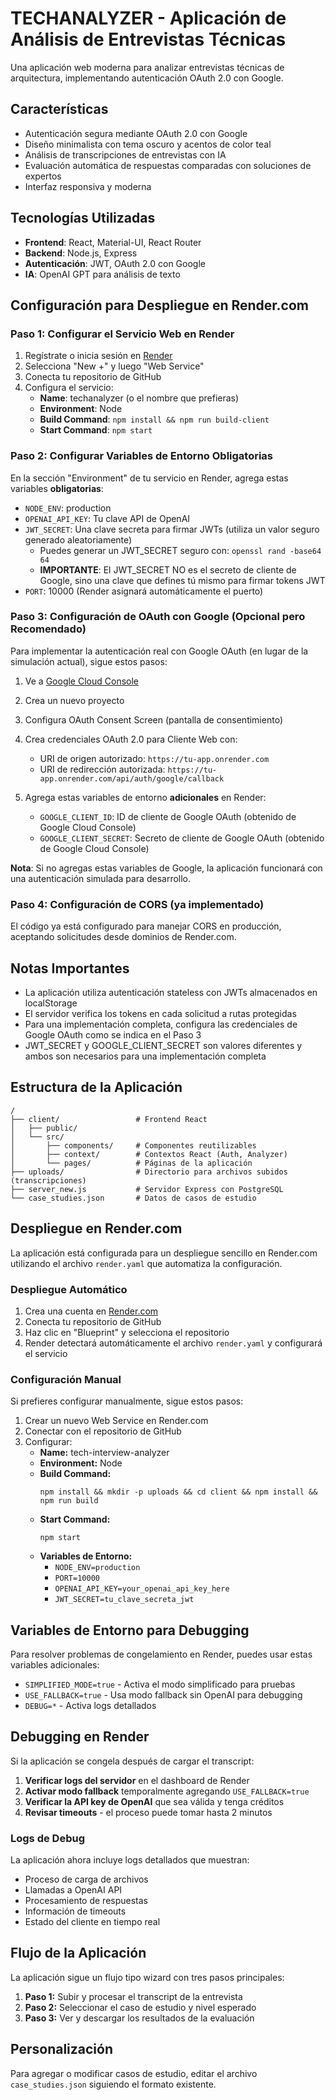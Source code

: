 # TECHANALYZER - Aplicación de Análisis de Entrevistas Técnicas

Una aplicación web moderna para analizar entrevistas técnicas de arquitectura, implementando autenticación OAuth 2.0 con Google.

## Características

- Autenticación segura mediante OAuth 2.0 con Google
- Diseño minimalista con tema oscuro y acentos de color teal
- Análisis de transcripciones de entrevistas con IA
- Evaluación automática de respuestas comparadas con soluciones de expertos
- Interfaz responsiva y moderna

## Tecnologías Utilizadas

- **Frontend**: React, Material-UI, React Router
- **Backend**: Node.js, Express
- **Autenticación**: JWT, OAuth 2.0 con Google
- **IA**: OpenAI GPT para análisis de texto



## Configuración para Despliegue en Render.com

### Paso 1: Configurar el Servicio Web en Render

1. Regístrate o inicia sesión en [Render](https://render.com)
2. Selecciona "New +" y luego "Web Service"
3. Conecta tu repositorio de GitHub
4. Configura el servicio:
   - **Name**: techanalyzer (o el nombre que prefieras)
   - **Environment**: Node
   - **Build Command**: `npm install && npm run build-client`
   - **Start Command**: `npm start`

### Paso 2: Configurar Variables de Entorno Obligatorias

En la sección "Environment" de tu servicio en Render, agrega estas variables **obligatorias**:

- `NODE_ENV`: production
- `OPENAI_API_KEY`: Tu clave API de OpenAI
- `JWT_SECRET`: Una clave secreta para firmar JWTs (utiliza un valor seguro generado aleatoriamente)
  - Puedes generar un JWT_SECRET seguro con: `openssl rand -base64 64`
  - **IMPORTANTE**: El JWT_SECRET NO es el secreto de cliente de Google, sino una clave que defines tú mismo para firmar tokens JWT
- `PORT`: 10000 (Render asignará automáticamente el puerto)

### Paso 3: Configuración de OAuth con Google (Opcional pero Recomendado)

Para implementar la autenticación real con Google OAuth (en lugar de la simulación actual), sigue estos pasos:

1. Ve a [Google Cloud Console](https://console.cloud.google.com/)
2. Crea un nuevo proyecto
3. Configura OAuth Consent Screen (pantalla de consentimiento)
4. Crea credenciales OAuth 2.0 para Cliente Web con:
   - URI de origen autorizado: `https://tu-app.onrender.com`
   - URI de redirección autorizada: `https://tu-app.onrender.com/api/auth/google/callback`

5. Agrega estas variables de entorno **adicionales** en Render:
   - `GOOGLE_CLIENT_ID`: ID de cliente de Google OAuth (obtenido de Google Cloud Console)
   - `GOOGLE_CLIENT_SECRET`: Secreto de cliente de Google OAuth (obtenido de Google Cloud Console)

**Nota**: Si no agregas estas variables de Google, la aplicación funcionará con una autenticación simulada para desarrollo.

### Paso 4: Configuración de CORS (ya implementado)

El código ya está configurado para manejar CORS en producción, aceptando solicitudes desde dominios de Render.com.

## Notas Importantes

- La aplicación utiliza autenticación stateless con JWTs almacenados en localStorage
- El servidor verifica los tokens en cada solicitud a rutas protegidas
- Para una implementación completa, configura las credenciales de Google OAuth como se indica en el Paso 3
- JWT_SECRET y GOOGLE_CLIENT_SECRET son valores diferentes y ambos son necesarios para una implementación completa

## Estructura de la Aplicación

```
/
├── client/                 # Frontend React
│   ├── public/
│   └── src/
│       ├── components/     # Componentes reutilizables
│       ├── context/        # Contextos React (Auth, Analyzer)
│       └── pages/          # Páginas de la aplicación
├── uploads/                # Directorio para archivos subidos (transcripciones)
├── server_new.js           # Servidor Express con PostgreSQL
└── case_studies.json       # Datos de casos de estudio
```



## Despliegue en Render.com

La aplicación está configurada para un despliegue sencillo en Render.com utilizando el archivo `render.yaml` que automatiza la configuración.

### Despliegue Automático

1. Crea una cuenta en [Render.com](https://render.com)
2. Conecta tu repositorio de GitHub
3. Haz clic en "Blueprint" y selecciona el repositorio
4. Render detectará automáticamente el archivo `render.yaml` y configurará el servicio

### Configuración Manual

Si prefieres configurar manualmente, sigue estos pasos:

1. Crear un nuevo Web Service en Render.com
2. Conectar con el repositorio de GitHub
3. Configurar:
   - **Name:** tech-interview-analyzer
   - **Environment:** Node
   - **Build Command:** 
     ```
     npm install && mkdir -p uploads && cd client && npm install && npm run build
     ```
   - **Start Command:** 
     ```
     npm start
     ```
   - **Variables de Entorno:**
     - `NODE_ENV=production`
     - `PORT=10000`
     - `OPENAI_API_KEY=your_openai_api_key_here`
     - `JWT_SECRET=tu_clave_secreta_jwt`

## Variables de Entorno para Debugging

Para resolver problemas de congelamiento en Render, puedes usar estas variables adicionales:

- `SIMPLIFIED_MODE=true` - Activa el modo simplificado para pruebas
- `USE_FALLBACK=true` - Usa modo fallback sin OpenAI para debugging
- `DEBUG=*` - Activa logs detallados

## Debugging en Render

Si la aplicación se congela después de cargar el transcript:

1. **Verificar logs del servidor** en el dashboard de Render
2. **Activar modo fallback** temporalmente agregando `USE_FALLBACK=true`
3. **Verificar la API key de OpenAI** que sea válida y tenga créditos
4. **Revisar timeouts** - el proceso puede tomar hasta 2 minutos

### Logs de Debug

La aplicación ahora incluye logs detallados que muestran:
- Proceso de carga de archivos
- Llamadas a OpenAI API 
- Procesamiento de respuestas
- Información de timeouts
- Estado del cliente en tiempo real

## Flujo de la Aplicación

La aplicación sigue un flujo tipo wizard con tres pasos principales:

1. **Paso 1:** Subir y procesar el transcript de la entrevista
2. **Paso 2:** Seleccionar el caso de estudio y nivel esperado
3. **Paso 3:** Ver y descargar los resultados de la evaluación

## Personalización

Para agregar o modificar casos de estudio, editar el archivo `case_studies.json` siguiendo el formato existente. 
